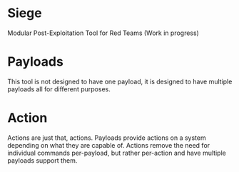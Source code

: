 # Siege
Modular Post-Exploitation Tool for Red Teams (Work in progress)

# Payloads
This tool is not designed to have one payload, it is designed to have multiple payloads all for different purposes.

# Action
Actions are just that, actions. Payloads provide actions on a system depending on what they are capable of.
Actions remove the need for individual commands per-payload, but rather per-action and have multiple payloads support them.

